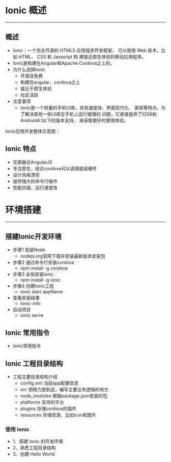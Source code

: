 # Ionic 概述

---

## 概述

  * Ionic：一个完全开源的 HTML5 应用程序开发框架，
  可以使用 Web 技术，比如 HTML、 CSS 和 Javasript 构
  建接近原生体验的移动应用程序。
  * Ionic是构建在Angular和Apache Cordova之上的。
  * 为什么选择Ionic
    * 开源且免费
    * 构建在angular、cordova之上
    * 接近于原生体验
    * 社区活跃
  * 注意事项
    * Ionic是一个轻量的手机UI库，具有速度快、界面现代化、
    美观等特点。为了解决其他一些UI库在手机上运行缓慢的
    问题，它直接放弃了IOS6和Android4.1以下的版本支持，
    来获取更好的使用体验。
  
  Ionic应用开发整体示意图：

## Ionic 特点

  * 完美融合AngularJS
  * 专注原生，结合cordova可以调用底层硬件
  * 设计风格漂亮
  * 提供强大的命令行操作
  * 性能优越，运行速度快

# 环境搭建

---

## 搭建Ionic开发环境

  * 步骤1 安装Node
    * nodejs.org官网下载并安装最新版本安装包
  * 步骤2 通过命令行安装cordova
    * npm install -g cordova
  * 步骤3 全局安装ionic
    * npm install -g ionic
  * 步骤4 创建Ionic工程
    * ionic start appName
  * 查看安装结果
    * Ionic-info
  * 启动项目
    * ionic serve

## Ionic 常用指令

  * Ionic常用指令

## Ionic 工程目录结构

  * 工程主要目录结构介绍
    * config.xml 当前app配置信息
    * src 把精力放到这，编写主要业务逻辑的地方
    * node_modules 根据package.json安装的包
    * platforms 支持的平台
    * plugins 存储cordova的插件
    * resources 存储资源，比如icon和图片

### 使用 Ionic

  * 1、搭建 Ionic 的开发环境
  * 2、熟悉工程目录结构
  * 3、创建 Hello World